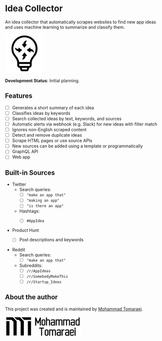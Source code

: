 # Idea Collector
An idea collector that automatically scrapes websites to find new app ideas and uses 
machine learning to summarize and classify them.

![](assets/idea-collector-128.png)

**Development Status**: Initial planning.

## Features

- [ ] Generates a short summary of each idea
- [ ] Classifies ideas by keywords
- [ ] Search collected ideas by text, keywords, and sources
- [ ] Automatic alerts via webhook (e.g. Slack) for new ideas with filter match
- [ ] Ignores non-English scraped content
- [ ] Detect and remove duplicate ideas
- [ ] Scrape HTML pages or use source APIs
- [ ] New sources can be added using a template or programmatically
- [ ] GraphQL API
- [ ] Web app

## Built-in Sources

- Twitter
  - Search queries:
    - [ ] `"make an app that"`
    - [ ] `"making an app"`
    - [ ] `"is there an app"`
  - Hashtags:
    - [ ] `#AppIdea`


- Product Hunt
  - [ ] Post descriptions and keywords


- Reddit
  - Search queries:
    - [ ] `"make an app that"`
  - Subreddits:
    - [ ] `/r/AppIdeas`
    - [ ] `/r/SomebodyMakeThis`
    - [ ] `/r/Startup_Ideas`

## About the author

This project was created and is maintained by [Mohammad Tomaraei](https://tomaraei.com).

[![Mohammad Tomaraei](https://raw.githubusercontent.com/themreza/themreza/master/logo-mini.png)](https://tomaraei.com)